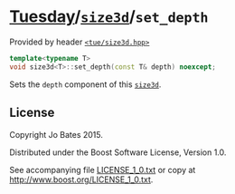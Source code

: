 [Tuesday](../../../README.md)/[`size3d`](../../headers/size3d.md)/`set_depth`
=============================================================================
Provided by header [`<tue/size3d.hpp>`](../../headers/size3d.md)

```c++
template<typename T>
void size3d<T>::set_depth(const T& depth) noexcept;
```

Sets the `depth` component of this [`size3d`](../../headers/size3d.md).

License
-------
Copyright Jo Bates 2015.

Distributed under the Boost Software License, Version 1.0.

See accompanying file [LICENSE_1_0.txt](../../../LICENSE_1_0.txt) or copy at
http://www.boost.org/LICENSE_1_0.txt.
